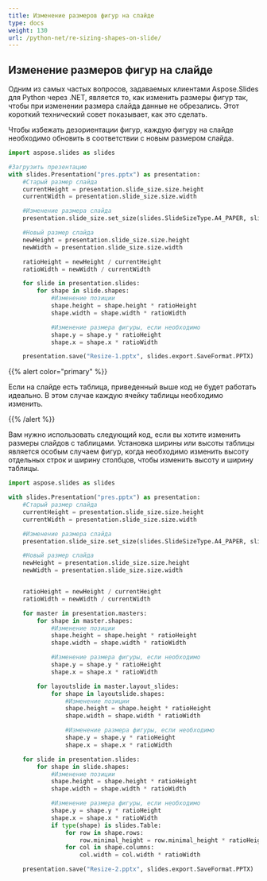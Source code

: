 ```yaml
---
title: Изменение размеров фигур на слайде
type: docs
weight: 130
url: /python-net/re-sizing-shapes-on-slide/
---
```


## **Изменение размеров фигур на слайде**
Одним из самых частых вопросов, задаваемых клиентами Aspose.Slides для Python через .NET, является то, как изменить размеры фигур так, чтобы при изменении размера слайда данные не обрезались. Этот короткий технический совет показывает, как это сделать.

Чтобы избежать дезориентации фигур, каждую фигуру на слайде необходимо обновить в соответствии с новым размером слайда.

```py
import aspose.slides as slides

#Загрузить презентацию
with slides.Presentation("pres.pptx") as presentation:
    #Старый размер слайда
    currentHeight = presentation.slide_size.size.height
    currentWidth = presentation.slide_size.size.width

    #Изменение размера слайда
    presentation.slide_size.set_size(slides.SlideSizeType.A4_PAPER, slides.SlideSizeScaleType.DO_NOT_SCALE)

    #Новый размер слайда
    newHeight = presentation.slide_size.size.height
    newWidth = presentation.slide_size.size.width

    ratioHeight = newHeight / currentHeight
    ratioWidth = newWidth / currentWidth

    for slide in presentation.slides:
        for shape in slide.shapes:
            #Изменение позиции
            shape.height = shape.height * ratioHeight
            shape.width = shape.width * ratioWidth

            #Изменение размера фигуры, если необходимо 
            shape.y = shape.y * ratioHeight
            shape.x = shape.x * ratioWidth

    presentation.save("Resize-1.pptx", slides.export.SaveFormat.PPTX)
```

{{% alert color="primary" %}} 

Если на слайде есть таблица, приведенный выше код не будет работать идеально. В этом случае каждую ячейку таблицы необходимо изменить.

{{% /alert %}} 

Вам нужно использовать следующий код, если вы хотите изменить размеры слайдов с таблицами. Установка ширины или высоты таблицы является особым случаем фигур, когда необходимо изменить высоту отдельных строк и ширину столбцов, чтобы изменить высоту и ширину таблицы.

```py
import aspose.slides as slides

with slides.Presentation("pres.pptx") as presentation:
    #Старый размер слайда
    currentHeight = presentation.slide_size.size.height
    currentWidth = presentation.slide_size.size.width

    #Изменение размера слайда
    presentation.slide_size.set_size(slides.SlideSizeType.A4_PAPER, slides.SlideSizeScaleType.DO_NOT_SCALE)

    #Новый размер слайда
    newHeight = presentation.slide_size.size.height
    newWidth = presentation.slide_size.size.width


    ratioHeight = newHeight / currentHeight
    ratioWidth = newWidth / currentWidth

    for master in presentation.masters:
        for shape in master.shapes:
            #Изменение позиции
            shape.height = shape.height * ratioHeight
            shape.width = shape.width * ratioWidth

            #Изменение размера фигуры, если необходимо 
            shape.y = shape.y * ratioHeight
            shape.x = shape.x * ratioWidth

        for layoutslide in master.layout_slides:
            for shape in layoutslide.shapes:
                #Изменение позиции
                shape.height = shape.height * ratioHeight
                shape.width = shape.width * ratioWidth

                #Изменение размера фигуры, если необходимо 
                shape.y = shape.y * ratioHeight
                shape.x = shape.x * ratioWidth

    for slide in presentation.slides:
        for shape in slide.shapes:
            #Изменение позиции
            shape.height = shape.height * ratioHeight
            shape.width = shape.width * ratioWidth

            #Изменение размера фигуры, если необходимо 
            shape.y = shape.y * ratioHeight
            shape.x = shape.x * ratioWidth
            if type(shape) is slides.Table:
                for row in shape.rows:
                    row.minimal_height = row.minimal_height * ratioHeight
                for col in shape.columns:
                    col.width = col.width * ratioWidth

    presentation.save("Resize-2.pptx", slides.export.SaveFormat.PPTX)
```
